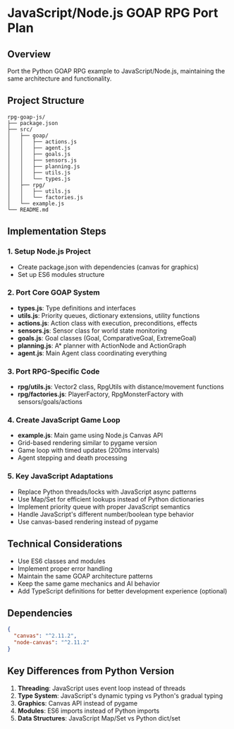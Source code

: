 # JavaScript/Node.js GOAP RPG Port Plan

## Overview
Port the Python GOAP RPG example to JavaScript/Node.js, maintaining the same architecture and functionality.

## Project Structure
```
rpg-goap-js/
├── package.json
├── src/
│   ├── goap/
│   │   ├── actions.js
│   │   ├── agent.js
│   │   ├── goals.js
│   │   ├── sensors.js
│   │   ├── planning.js
│   │   ├── utils.js
│   │   └── types.js
│   ├── rpg/
│   │   ├── utils.js
│   │   └── factories.js
│   └── example.js
└── README.md
```

## Implementation Steps

### 1. Setup Node.js Project
- Create package.json with dependencies (canvas for graphics)
- Set up ES6 modules structure

### 2. Port Core GOAP System
- **types.js**: Type definitions and interfaces
- **utils.js**: Priority queues, dictionary extensions, utility functions
- **actions.js**: Action class with execution, preconditions, effects
- **sensors.js**: Sensor class for world state monitoring  
- **goals.js**: Goal classes (Goal, ComparativeGoal, ExtremeGoal)
- **planning.js**: A* planner with ActionNode and ActionGraph
- **agent.js**: Main Agent class coordinating everything

### 3. Port RPG-Specific Code
- **rpg/utils.js**: Vector2 class, RpgUtils with distance/movement functions
- **rpg/factories.js**: PlayerFactory, RpgMonsterFactory with sensors/goals/actions

### 4. Create JavaScript Game Loop
- **example.js**: Main game using Node.js Canvas API
- Grid-based rendering similar to pygame version
- Game loop with timed updates (200ms intervals)
- Agent stepping and death processing

### 5. Key JavaScript Adaptations
- Replace Python threads/locks with JavaScript async patterns
- Use Map/Set for efficient lookups instead of Python dictionaries
- Implement priority queue with proper JavaScript semantics
- Handle JavaScript's different number/boolean type behavior
- Use canvas-based rendering instead of pygame

## Technical Considerations
- Use ES6 classes and modules
- Implement proper error handling
- Maintain the same GOAP architecture patterns
- Keep the same game mechanics and AI behavior
- Add TypeScript definitions for better development experience (optional)

## Dependencies
```json
{
  "canvas": "^2.11.2",
  "node-canvas": "^2.11.2"
}
```

## Key Differences from Python Version
1. **Threading**: JavaScript uses event loop instead of threads
2. **Type System**: JavaScript's dynamic typing vs Python's gradual typing
3. **Graphics**: Canvas API instead of pygame
4. **Modules**: ES6 imports instead of Python imports
5. **Data Structures**: JavaScript Map/Set vs Python dict/set